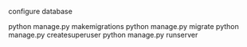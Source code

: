 configure database

python manage.py makemigrations
python manage.py migrate
python manage.py createsuperuser
python manage.py runserver